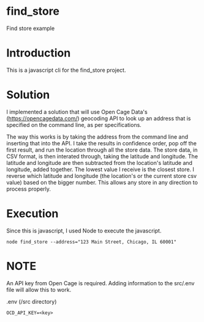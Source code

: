 # find_store

Find store example

# Introduction

This is a javascript cli for the find_store project.

# Solution

I implemented a solution that will use Open Cage Data's (https://opencagedata.com/) geocoding API to look up an address
that is specified on the command line, as per specifications.

The way this works is by taking the address from the command line and inserting that into the API. I take the results in confidence order,
pop off the first result, and run the location through all the store data. The store data, in CSV format, is then interated through, taking the
latitude and longitude. The latitude and longitude are then subtracted from the location's latitude and longitude, added together. The lowest value
I receive is the closest store. I reverse which latitude and longitude (the location's or the current store csv value) based on the bigger number.
This allows any store in any direction to process properly.

# Execution

Since this is javascript, I used Node to execute the javascript.

`node find_store --address="123 Main Street, Chicago, IL 60001"`

# NOTE

An API key from Open Cage is required. Adding information to the src/.env file will allow this to work.

.env (/src directory)

`OCD_API_KEY=<key>`

